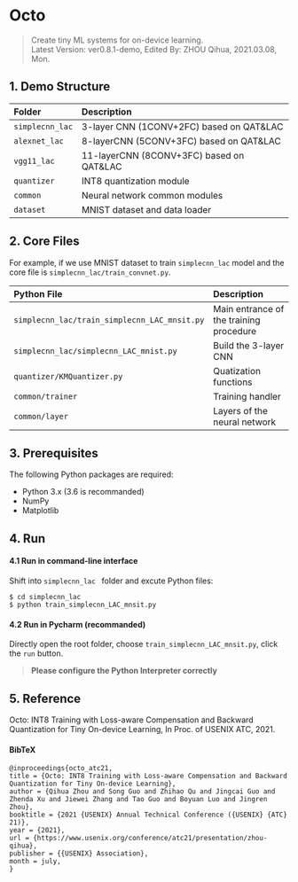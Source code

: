 # Octo
 
> Create tiny ML systems for on-device learning.  
> Latest Version: ver0.8.1-demo, Edited By: ZHOU Qihua, 2021.03.08, Mon.

## 1. Demo Structure

|Folder   |Description                         |
|:--        |:--                          |
|`simplecnn_lac`       |3-layer CNN (1CONV+2FC) based on QAT&LAC           |
|`alexnet_lac`       |8-layerCNN (5CONV+3FC) based on QAT&LAC            |
|`vgg11_lac`       |11-layerCNN (8CONV+3FC) based on QAT&LAC            |
|`quantizer`       |INT8 quantization module            |
|`common`    |Neural network common modules           |
|`dataset`    |MNIST dataset and data loader             |

## 2. Core Files
For example, if we use MNIST dataset to train `simplecnn_lac` model and the core file is `simplecnn_lac/train_convnet.py`.

|Python File   | Description                         |
|:--        |:--                          |
|`simplecnn_lac/train_simplecnn_LAC_mnsit.py`      | Main entrance of the training procedure           |
|`simplecnn_lac/simplecnn_LAC_mnist.py`       |Build the 3-layer CNN          |
|`quantizer/KMQuantizer.py `       |Quatization functions          |
|`common/trainer`    |Training handler          |
|`common/layer`   |Layers of the neural network             |

## 3. Prerequisites
The following Python packages are required:

* Python 3.x (3.6 is recommanded)
* NumPy
* Matplotlib

## 4. Run

#### 4.1 Run in command-line interface
Shift into `simplecnn_lac ` folder and excute Python files:

```
$ cd simplecnn_lac
$ python train_simplecnn_LAC_mnsit.py
```

#### 4.2 Run in Pycharm (recommanded)
Directly open the root folder, choose `train_simplecnn_LAC_mnsit.py`, click the `run` button.

> **Please configure the Python Interpreter correctly**

## 5. Reference
Octo: INT8 Training with Loss-aware Compensation and Backward Quantization for Tiny On-device Learning, In Proc. of USENIX ATC, 2021.

#### BibTeX
```
@inproceedings{octo_atc21,
title = {Octo: INT8 Training with Loss-aware Compensation and Backward Quantization for Tiny On-device Learning},
author = {Qihua Zhou and Song Guo and Zhihao Qu and Jingcai Guo and Zhenda Xu and Jiewei Zhang and Tao Guo and Boyuan Luo and Jingren Zhou},
booktitle = {2021 {USENIX} Annual Technical Conference ({USENIX} {ATC} 21)},
year = {2021},
url = {https://www.usenix.org/conference/atc21/presentation/zhou-qihua},
publisher = {{USENIX} Association},
month = july,
}
```

